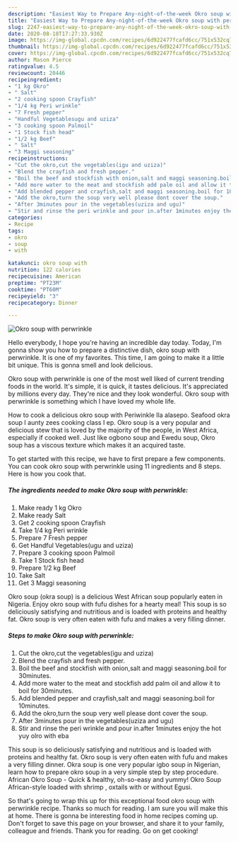 ```yaml
---
description: "Easiest Way to Prepare Any-night-of-the-week Okro soup with perwrinkle"
title: "Easiest Way to Prepare Any-night-of-the-week Okro soup with perwrinkle"
slug: 2247-easiest-way-to-prepare-any-night-of-the-week-okro-soup-with-perwrinkle
date: 2020-08-18T17:27:33.930Z
image: https://img-global.cpcdn.com/recipes/6d922477fcafd6cc/751x532cq70/okro-soup-with-perwrinkle-recipe-main-photo.jpg
thumbnail: https://img-global.cpcdn.com/recipes/6d922477fcafd6cc/751x532cq70/okro-soup-with-perwrinkle-recipe-main-photo.jpg
cover: https://img-global.cpcdn.com/recipes/6d922477fcafd6cc/751x532cq70/okro-soup-with-perwrinkle-recipe-main-photo.jpg
author: Mason Pierce
ratingvalue: 4.5
reviewcount: 20446
recipeingredient:
- "1 kg Okro"
- " Salt"
- "2 cooking spoon Crayfish"
- "1/4 kg Peri wrinkle"
- "7 Fresh pepper"
- "Handful Vegetablesugu and uziza"
- "3 cooking spoon Palmoil"
- "1 Stock fish head"
- "1/2 kg Beef"
- " Salt"
- "3 Maggi seasoning"
recipeinstructions:
- "Cut the okro,cut the vegetables(igu and uziza)"
- "Blend the crayfish and fresh pepper."
- "Boil the beef and stockfish with onion,salt and maggi seasoning.boil for 30minutes."
- "Add more water to the meat and stockfish add palm oil and allow it to boil for 30minutes."
- "Add blended pepper and crayfish,salt and maggi seasoning.boil for 10minutes."
- "Add the okro,turn the soup very well please dont cover the soup."
- "After 3minutes pour in the vegetables(uziza and ugu)"
- "Stir and rinse the peri wrinkle and pour in.after 1minutes enjoy the hot yuy olro with eba"
categories:
- Recipe
tags:
- okro
- soup
- with

katakunci: okro soup with 
nutrition: 122 calories
recipecuisine: American
preptime: "PT23M"
cooktime: "PT60M"
recipeyield: "3"
recipecategory: Dinner

---
```



![Okro soup with perwrinkle](https://img-global.cpcdn.com/recipes/6d922477fcafd6cc/751x532cq70/okro-soup-with-perwrinkle-recipe-main-photo.jpg)

Hello everybody, I hope you're having an incredible day today. Today, I'm gonna show you how to prepare a distinctive dish, okro soup with perwrinkle. It is one of my favorites. This time, I am going to make it a little bit unique. This is gonna smell and look delicious.

Okro soup with perwrinkle is one of the most well liked of current trending foods in the world. It's simple, it is quick, it tastes delicious. It's appreciated by millions every day. They're nice and they look wonderful. Okro soup with perwrinkle is something which I have loved my whole life.

How to cook a delicious okro soup with Periwinkle Ila alasepo. Seafood okra soup I aunty zees cooking class I ep. Okro soup is a very popular and delicious stew that is loved by the majority of the people, in West Africa, especially if cooked well. Just like ogbono soup and Ewedu soup, Okro soup has a viscous texture which makes it an acquired taste.


To get started with this recipe, we have to first prepare a few components. You can cook okro soup with perwrinkle using 11 ingredients and 8 steps. Here is how you cook that.

<!--inarticleads1-->

##### The ingredients needed to make Okro soup with perwrinkle:

1. Make ready 1 kg Okro
1. Make ready  Salt
1. Get 2 cooking spoon Crayfish
1. Take 1/4 kg Peri wrinkle
1. Prepare 7 Fresh pepper
1. Get Handful Vegetables(ugu and uziza)
1. Prepare 3 cooking spoon Palmoil
1. Take 1 Stock fish head
1. Prepare 1/2 kg Beef
1. Take  Salt
1. Get 3 Maggi seasoning


Okro soup (okra soup) is a delicious West African soup popularly eaten in Nigeria. Enjoy okro soup with fufu dishes for a hearty meal! This soup is so deliciously satisfying and nutritious and is loaded with proteins and healthy fat. Okro soup is very often eaten with fufu and makes a very filling dinner. 

<!--inarticleads2-->

##### Steps to make Okro soup with perwrinkle:

1. Cut the okro,cut the vegetables(igu and uziza)
1. Blend the crayfish and fresh pepper.
1. Boil the beef and stockfish with onion,salt and maggi seasoning.boil for 30minutes.
1. Add more water to the meat and stockfish add palm oil and allow it to boil for 30minutes.
1. Add blended pepper and crayfish,salt and maggi seasoning.boil for 10minutes.
1. Add the okro,turn the soup very well please dont cover the soup.
1. After 3minutes pour in the vegetables(uziza and ugu)
1. Stir and rinse the peri wrinkle and pour in.after 1minutes enjoy the hot yuy olro with eba


This soup is so deliciously satisfying and nutritious and is loaded with proteins and healthy fat. Okro soup is very often eaten with fufu and makes a very filling dinner. Okra soup is one very popular igbo soup in Nigerian, learn how to prepare okro soup in a very simple step by step procedure. African Okro Soup - Quick &amp; healthy, oh-so-easy and yummy! Okro Soup African-style loaded with shrimp , oxtails with or without Egusi. 

So that's going to wrap this up for this exceptional food okro soup with perwrinkle recipe. Thanks so much for reading. I am sure you will make this at home. There is gonna be interesting food in home recipes coming up. Don't forget to save this page on your browser, and share it to your family, colleague and friends. Thank you for reading. Go on get cooking!
